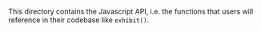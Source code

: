 This directory contains the Javascript API, i.e. the functions that users will reference in their codebase like `exhibit()`.
